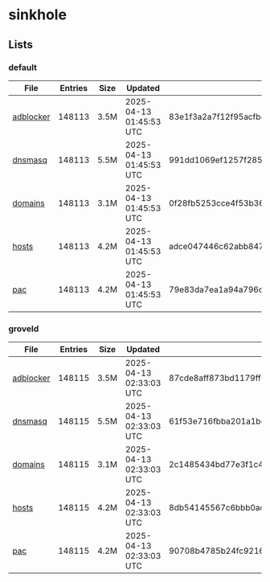 # sinkhole

## Lists

### default

|File|Entries|Size|Updated|Hash|
|-|-|-|-|-|
|[adblocker](https://raw.githubusercontent.com/groveld/sinkhole/lists/default/adblocker.txt)|148113|3.5M|2025-04-13 01:45:53 UTC|83e1f3a2a7f12f95acfb408f7a1ef46f617493d07e588f3ea5b7f182a80f5c74|
|[dnsmasq](https://raw.githubusercontent.com/groveld/sinkhole/lists/default/dnsmasq.txt)|148113|5.5M|2025-04-13 01:45:53 UTC|991dd1069ef1257f28504a36faec4f3766b59170a1dbed17aa5877f8b50f3746|
|[domains](https://raw.githubusercontent.com/groveld/sinkhole/lists/default/domains.txt)|148113|3.1M|2025-04-13 01:45:53 UTC|0f28fb5253cce4f53b36e992a41ad45894e8f8a700df220f7b5ead4dcf643d69|
|[hosts](https://raw.githubusercontent.com/groveld/sinkhole/lists/default/hosts.txt)|148113|4.2M|2025-04-13 01:45:53 UTC|adce047446c62abb847116a5c750eeef7e8e0959289d60e4599fa9c7b604e32d|
|[pac](https://raw.githubusercontent.com/groveld/sinkhole/lists/default/pac.txt)|148113|4.2M|2025-04-13 01:45:53 UTC|79e83da7ea1a94a796ce45b95c4d6a76c2d7b90d6d72fcdd267042bf17b8c8db|

### groveld

|File|Entries|Size|Updated|Hash|
|-|-|-|-|-|
|[adblocker](https://raw.githubusercontent.com/groveld/sinkhole/lists/groveld/adblocker.txt)|148115|3.5M|2025-04-13 02:33:03 UTC|87cde8aff873bd1179ff66f9ed86b5e538d7ff27d8f1e44f68bbc2fb07250f9e|
|[dnsmasq](https://raw.githubusercontent.com/groveld/sinkhole/lists/groveld/dnsmasq.txt)|148115|5.5M|2025-04-13 02:33:03 UTC|61f53e716fbba201a1be1ad2291d44c6347fd4a5f62b41ce31042eaf99dce544|
|[domains](https://raw.githubusercontent.com/groveld/sinkhole/lists/groveld/domains.txt)|148115|3.1M|2025-04-13 02:33:03 UTC|2c1485434bd77e3f1c412485398a03a69105e9a129ce1273b168a9b23b89383f|
|[hosts](https://raw.githubusercontent.com/groveld/sinkhole/lists/groveld/hosts.txt)|148115|4.2M|2025-04-13 02:33:03 UTC|8db54145567c6bbb0accc659cd307f6c7fbb3bd4649ab97ec026983a25fde9d3|
|[pac](https://raw.githubusercontent.com/groveld/sinkhole/lists/groveld/pac.txt)|148115|4.2M|2025-04-13 02:33:03 UTC|90708b4785b24fc9216ea8ea6bea684c76e7c54f4714aac7f5ec706cd5349175|
